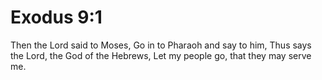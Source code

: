 # Exodus 9:1

Then the Lord said to Moses, Go in to Pharaoh and say to him, Thus says the Lord, the God of the Hebrews, Let my people go, that they may serve me.
